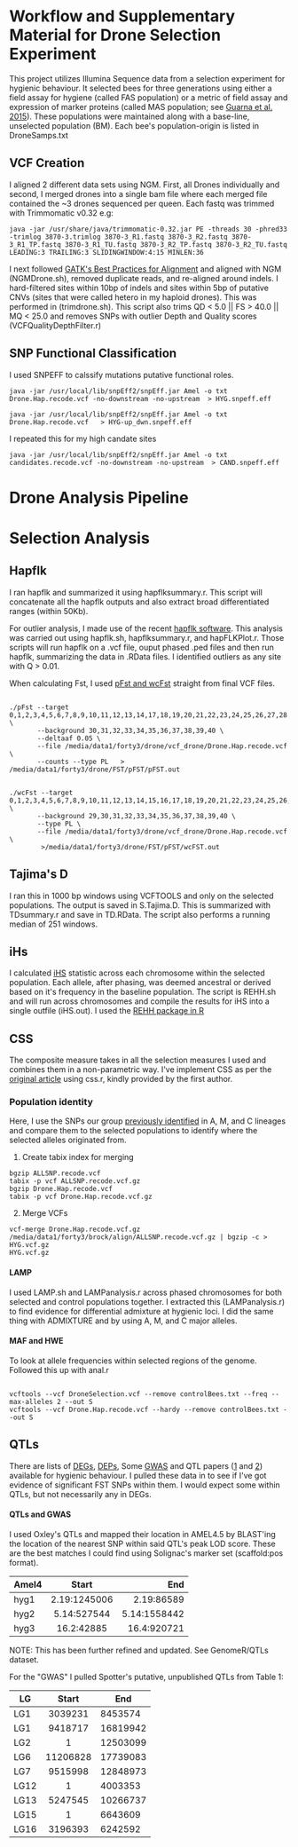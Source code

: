 # Workflow and Supplementary Material for Drone Selection Experiment






This project utilizes Illumina Sequence data from a selection experiment for hygienic behaviour. It selected bees for three generations using either a field assay for hygiene (called FAS population) or a metric of field assay and expression of marker proteins (called MAS population; see [Guarna et al. 2015](http://bmcgenomics.biomedcentral.com/articles/10.1186/s12864-014-1193-6)). These populations were maintained along with a base-line, unselected population (BM). Each bee's population-origin is listed in DroneSamps.txt



## VCF Creation
I aligned 2 different data sets using NGM. First, all Drones individually and second, I merged drones into a single bam file where each merged file contained the ~3 drones sequenced per queen. Each fastq was trimmed with Trimmomatic v0.32 e.g:
<pre><code>java -jar /usr/share/java/trimmomatic-0.32.jar PE -threads 30 -phred33 -trimlog 3870-3.trimlog 3870-3_R1.fastq 3870-3_R2.fastq 3870-3_R1_TP.fastq 3870-3_R1_TU.fastq 3870-3_R2_TP.fastq 3870-3_R2_TU.fastq LEADING:3 TRAILING:3 SLIDINGWINDOW:4:15 MINLEN:36 </code></pre>
I next followed [GATK's Best Practices for Alignment](https://www.broadinstitute.org/gatk/guide/bp_step.php)  and aligned with NGM (NGMDrone.sh), removed duplicate reads, and re-aligned around indels. 
I hard-filtered sites within 10bp of indels and sites within 5bp of putative CNVs (sites that were called hetero in my haploid drones). This was performed in (trimdrone.sh). This script also trims QD < 5.0 || FS > 40.0 || MQ < 25.0 and removes SNPs with outlier Depth and Quality scores (VCFQualityDepthFilter.r)

<!---
The resulting VCF file is Drone.Hap.recode.vcf and is found in /vcf_drone
-->

## SNP Functional Classification
I used SNPEFF to calssify mutations putative functional roles.
<pre><code>java -jar /usr/local/lib/snpEff2/snpEff.jar Amel -o txt Drone.Hap.recode.vcf -no-downstream -no-upstream  > HYG.snpeff.eff</code></pre>
<pre><code>java -jar /usr/local/lib/snpEff2/snpEff.jar Amel -o txt Drone.Hap.recode.vcf   > HYG-up_dwn.snpeff.eff</code></pre>

I repeated this for my high candate sites
<pre><code>java -jar /usr/local/lib/snpEff2/snpEff.jar Amel -o txt candidates.recode.vcf -no-downstream -no-upstream  > CAND.snpeff.eff</code></pre>

<!---	
These data are found in /vcf_drone
-->
		
# Drone Analysis Pipeline

# Selection Analysis

## Hapflk 
I ran hapflk and summarized it using  hapflksummary.r. This script will concatenate all the hapflk outputs and also extract broad differentiated ranges (within 50Kb). 

<!---	
The output is saved into "hapFLK50kb.RData"
-->

For outlier analysis, I made use of the recent [hapflk software](https://forge-dga.jouy.inra.fr/projects/hapflk). This analysis was carried out using hapflk.sh, hapflksummary.r, and hapFLKPlot.r. Those scripts will run hapflk on a .vcf file, ouput phased .ped files and then run hapflk, summarizing the data in .RData files. I identified outliers as any site with Q > 0.01. 
		
When calculating Fst, I used [pFst and wcFst](https://github.com/jewmanchue/vcflib/wiki/Association-testing-with-GPAT) straight from final VCF files. 

<pre><code>
./pFst --target 0,1,2,3,4,5,6,7,8,9,10,11,12,13,14,17,18,19,20,21,22,23,24,25,26,27,28 \
	   --background 30,31,32,33,34,35,36,37,38,39,40 \
	   --deltaaf 0.05 \
	   --file /media/data1/forty3/drone/vcf_drone/Drone.Hap.recode.vcf \
	   --counts --type PL   > /media/data1/forty3/drone/FST/pFST/pFST.out
</code></pre>

<pre><code>
./wcFst --target 0,1,2,3,4,5,6,7,8,9,10,11,12,13,14,15,16,17,18,19,20,21,22,23,24,25,26,27,28 \
	   --background 29,30,31,32,33,34,35,36,37,38,39,40 \
	   --type PL \
	   --file /media/data1/forty3/drone/vcf_drone/Drone.Hap.recode.vcf \
	    >/media/data1/forty3/drone/FST/pFST/wcFST.out 
</code></pre>
<!---	
These data are found in /working
-->

## Tajima's D
I ran this in 1000 bp windows using VCFTOOLS and only on the selected populations. The output is saved in S.Tajima.D. This is summarized with TDsummary.r and save in TD.RData. The script also performs a running median of 251 windows. 


## iHs
I calculated [iHS](http://journals.plos.org/plosbiology/article?id=10.1371/journal.pbio.0040072) statistic across each chromosome within the selected population. Each allele, after phasing, was deemed ancestral or derived based on it's frequency in the baseline population. The script is REHH.sh and will run across chromosomes and compile the results for iHS into a single outfile (iHS.out). I used the [REHH package in R](https://cran.r-project.org/web/packages/rehh/vignettes/rehh.pdf)


## CSS
The composite measure takes in all the selection measures I used and combines them in a non-parametric way. I've implement CSS as per the [original article](http://bmcgenet.biomedcentral.com/articles/10.1186/1471-2156-15-34) using css.r, kindly provided by the first author. 

	
### Population identity 
Here, I use the SNPs our group [previously identified](http://www.pnas.org/content/111/7/2614.abstract) in A, M, and C lineages and compare them to the selected populations to identify where the selected alleles originated from.

1. Create tabix index for merging
<pre><code>bgzip ALLSNP.recode.vcf
tabix -p vcf ALLSNP.recode.vcf.gz
bgzip Drone.Hap.recode.vcf
tabix -p vcf Drone.Hap.recode.vcf.gz
</code></pre>

2. Merge VCFs
<pre><code>vcf-merge Drone.Hap.recode.vcf.gz /media/data1/forty3/brock/align/ALLSNP.recode.vcf.gz | bgzip -c > HYG.vcf.gz
HYG.vcf.gz</code></pre>


#### LAMP
I used LAMP.sh and LAMPanalysis.r across phased chromosomes for both selected and control populations together. I extracted this (LAMPanalysis.r) to find evidence for differential admixture at hygienic loci. I did the same thing with ADMIXTURE and by using A, M, and C major alleles. 
<!---	
These data are found in /vcf_drone/lamp
-->

#### MAF and HWE
To look at allele frequencies within selected regions of the genome. Followed this up with anal.r
<pre><code>
vcftools --vcf DroneSelection.vcf --remove controlBees.txt --freq --max-alleles 2 --out S
vcftools --vcf Drone.Hap.recode.vcf --hardy --remove controlBees.txt --out S
</code></pre>


## QTLs
There are lists of [DEGs](http://www.biomedcentral.com/1471-2164/16/500), [DEPs](http://www.biomedcentral.com/1471-2164/16/63), Some [GWAS](http://journals1.scholarsportal.info/pdf/1755098x/v12i0002/323_doa4sabihbmc.xml) and QTL papers ([1](http://onlinelibrary.wiley.com/doi/10.1111/j.1365-294X.2010.04569.x/full) and [2](http://link.springer.com/article/10.1007/s00114-002-0371-6#page-1)) available for hygienic behaviour. I pulled these data in to see if I've got evidence of significant FST SNPs within them. I would expect some within QTLs, but not necessarily any in DEGs. 

#### QTLs and GWAS
I used Oxley's QTLs and mapped their location in AMEL4.5 by BLAST'ing the location of the nearest SNP within said QTL's peak LOD score. These are the best matches I could find using Solignac's marker set (scaffold:pos format).

|	Amel4	|	Start	|	End	|
|	-------------	|	:-------------:	|	-------------:	|
|	hyg1	|	2.19:1245006	|	2.19:86589	|
|	hyg2	|	5.14:527544	|	5.14:1558442	|
|	hyg3	|	16.2:42885	|	16.4:920721	|
NOTE: This has been further refined and updated. See GenomeR/QTLs dataset.

For the "GWAS" I pulled Spotter's putative, unpublished QTLs from Table 1:

|	LG	|	Start	|	End	|
|	---------	|	:---------:	|	---------	|
|	LG1	|	3039231	|	8453574	|
|	LG1	|	9418717	|	16819942	|
|	LG2	|	1	|	12503099	|
|	LG6	|	11206828	|	17739083	|
|	LG7	|	9515998	|	12848973	|
|	LG12	|	1	|	4003353	|
|	LG13	|	5247545	|	10266737	|
|	LG15	|	1	|	6643609	|
|	LG16	|	3196393	|	6242592	|





